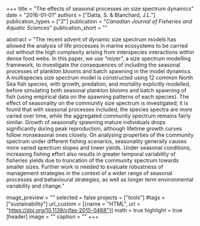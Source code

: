 +++
title = "The effects of seasonal processes on size spectrum dynamics"
date = "2016-01-01"
authors = ["Datta, S. & Blanchard, J.L."]
publication_types = ["2"]
publication = "_Canadian Journal of Fisheries and Aquatic Sciences_"
publication_short = ""

abstract = "The recent advent of dynamic size spectrum models has allowed the analysis of life processes in marine ecosystems to be carried out without the high complexity arising from interspecies interactions within dense food webs. In this paper, we use “mizer”, a size spectrum modelling framework, to investigate the consequences of including the seasonal processes of plankton blooms and batch spawning in the model dynamics. A multispecies size spectrum model is constructed using 12 common North Sea fish species, with growth, predation, and mortality explicitly modelled, before simulating both seasonal plankton blooms and batch spawning of fish (using empirical data on the spawning patterns of each species). The effect of seasonality on the community size spectrum is investigated; it is found that with seasonal processes included, the species spectra are more varied over time, while the aggregated community spectrum remains fairly similar. Growth of seasonally spawning mature individuals drops significantly during peak reproduction, although lifetime growth curves follow nonseasonal ones closely. On analysing properties of the community spectrum under different fishing scenarios, seasonality generally causes more varied spectrum slopes and lower yields. Under seasonal conditions, increasing fishing effort also results in greater temporal variability of fisheries yields due to truncation of the community spectrum towards smaller sizes. Further work is needed to evaluate robustness of management strategies in the context of a wider range of seasonal processes and behavioural strategies, as well as longer term environmental variability and change."

image_preview = ""
selected = false
projects = ["tools"]
#tags = ["sustainability"]
url_custom = [{name = "HTML", url = "https://doi.org/10.1139/cjfas-2015-0468"}]
math = true
highlight = true
[header]
image = ""
caption = ""
+++


